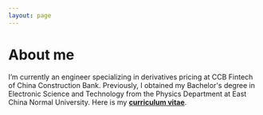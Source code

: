```yaml
---
layout: page
---
```


# About me


I’m currently an engineer specializing in derivatives pricing at CCB Fintech of China Construction Bank. Previously, I obtained my Bachelor's degree in Electronic Science and Technology from the Physics Department at East China Normal University. Here is my [**curriculum vitae**](https://lilifu.me/file/lifuli_cv.pdf).




<br>

<br>

<br>

<br>

<br>

<br>

<br>

<br>

<br>

<br>

<br>

<br>

<br>

<br>

<br>

<br>

<br>

<br>

<br>

<br>

<br>
